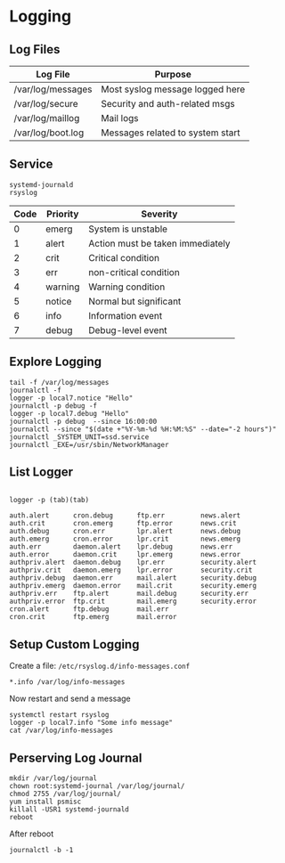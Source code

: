 # Logging

## Log Files

|Log File          |Purpose                         |
|------------------|--------------------------------|
|/var/log/messages |Most syslog message logged here |
|/var/log/secure   |Security and auth-related msgs  |
|/var/log/maillog  |Mail logs                       |
|/var/log/boot.log |Messages related to system start|

## Service

```
systemd-journald
rsyslog
```

|Code|Priority|Severity                            |
|----|--------|------------------------------------|
|0   |emerg   |System is unstable                  |
|1   |alert   |Action must be taken immediately    |
|2   |crit    |Critical condition                  |
|3   |err     |non-critical condition              |
|4   |warning |Warning condition                   |
|5   |notice  |Normal but significant              |
|6   |info    |Information event                   |
|7   |debug   |Debug-level event                   |

## Explore Logging

```
tail -f /var/log/messages
journalctl -f
logger -p local7.notice "Hello"
journalctl -p debug -f
logger -p local7.debug "Hello"
journalctl -p debug  --since 16:00:00
journalctl --since "$(date +"%Y-%m-%d %H:%M:%S" --date="-2 hours")"
journalctl _SYSTEM_UNIT=ssd.service
journalctl _EXE=/usr/sbin/NetworkManager
```


## List Logger

```

logger -p (tab)(tab)

auth.alert      cron.debug      ftp.err         news.alert
auth.crit       cron.emerg      ftp.error       news.crit
auth.debug      cron.err        lpr.alert       news.debug
auth.emerg      cron.error      lpr.crit        news.emerg
auth.err        daemon.alert    lpr.debug       news.err
auth.error      daemon.crit     lpr.emerg       news.error
authpriv.alert  daemon.debug    lpr.err         security.alert
authpriv.crit   daemon.emerg    lpr.error       security.crit
authpriv.debug  daemon.err      mail.alert      security.debug
authpriv.emerg  daemon.error    mail.crit       security.emerg
authpriv.err    ftp.alert       mail.debug      security.err
authpriv.error  ftp.crit        mail.emerg      security.error
cron.alert      ftp.debug       mail.err        
cron.crit       ftp.emerg       mail.error 
```



## Setup Custom Logging

Create a file: `/etc/rsyslog.d/info-messages.conf`
```
*.info /var/log/info-messages
```

Now restart and send a message

```
systemctl restart rsyslog
logger -p local7.info "Some info message"
cat /var/log/info-messages
```

## Perserving Log Journal

```
mkdir /var/log/journal
chown root:systemd-journal /var/log/journal/
chmod 2755 /var/log/journal/
yum install psmisc
killall -USR1 systemd-journald
reboot
```

After reboot

```
journalctl -b -1
```



